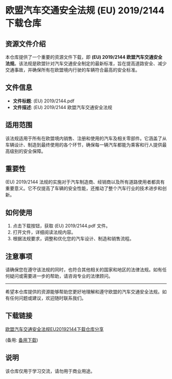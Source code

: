# 欧盟汽车交通安全法规 (EU) 2019/2144 下载仓库

## 资源文件介绍

本仓库提供了一个重要的资源文件下载，即 **(EU) 2019/2144 欧盟汽车交通安全法规**。该法规是欧盟针对汽车交通安全制定的最新标准，旨在提高道路安全、减少交通事故，并确保所有在欧盟境内行驶的车辆符合最高的安全标准。

## 文件信息

- **文件标题**: (EU) 2019/2144.pdf
- **文件描述**: (EU) 2019/2144 欧盟汽车交通安全法规

## 适用范围

该法规适用于所有在欧盟境内销售、注册和使用的汽车及相关零部件。它涵盖了从车辆设计、制造到最终使用的各个环节，确保每一辆汽车都能为乘客和行人提供最高级别的安全保障。

## 重要性

(EU) 2019/2144 法规的实施对于汽车制造商、经销商以及所有道路使用者都具有重要意义。它不仅提高了车辆的安全性能，还推动了整个汽车行业的技术进步和创新。

## 如何使用

1. 点击下载按钮，获取 (EU) 2019/2144.pdf 文件。
2. 打开文件，详细阅读法规内容。
3. 根据法规要求，调整和优化您的汽车设计、制造和销售流程。

## 注意事项

请确保您在遵守该法规的同时，也符合其他相关的国家和地区的法律法规。如有任何疑问或需要进一步的帮助，请咨询专业的法律顾问。

---

希望本仓库提供的资源能够帮助您更好地理解和遵守欧盟的汽车交通安全法规。如有任何问题或建议，欢迎随时联系我们。

## 下载链接
[欧盟汽车交通安全法规EU20192144下载仓库分享](https://pan.quark.cn/s/3deb0e9fc8c4) 

(备用: [备用下载](https://pan.baidu.com/s/1VtVFBXWoQDGwEV5Y7QdCAQ?pwd=1234))

## 说明

该仓库仅用于学习交流，请勿用于商业用途。
